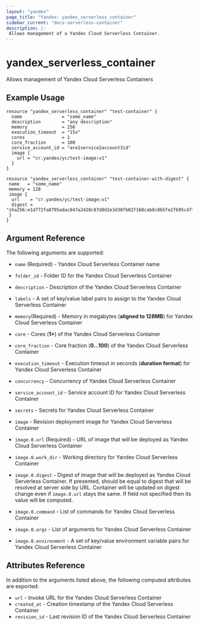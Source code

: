 ```yaml
---
layout: "yandex"
page_title: "Yandex: yandex_serverless_container"
sidebar_current: "docs-serverless-container"
description: |-
 Allows management of a Yandex Cloud Serverless Container.
---
```


# yandex\_serverless\_container

Allows management of Yandex Cloud Serverless Containers

## Example Usage

```hcl
resource "yandex_serverless_container" "test-container" {
  name               = "some_name"
  description        = "any description"
  memory             = 256
  execution_timeout  = "15s"
  cores              = 1
  core_fraction      = 100
  service_account_id = "are1service2account3id"
  image {
    url = "cr.yandex/yc/test-image:v1"
  }
}
```
```hcl
resource "yandex_serverless_container" "test-container-with-digest" {
 name   = "some_name"
 memory = 128
 image {
  url    = "cr.yandex/yc/test-image:v1"
  digest = "sha256:e1d772fa8795adac847a2420c87d0d2e3d38fb02f168cab8c0b5fe2fb95c47f4"
 }
}
```

## Argument Reference

The following arguments are supported:

* `name` (Required) - Yandex Cloud Serverless Container name
* `folder_id` - Folder ID for the Yandex Cloud Serverless Container
* `description` - Description of the Yandex Cloud Serverless Container
* `labels` - A set of key/value label pairs to assign to the Yandex Cloud Serverless Container

* `memory`(Required) - Memory in megabytes (**aligned to 128MB**) for Yandex Cloud Serverless Container
* `core` - Cores (**1+**) of the Yandex Cloud Serverless Container
* `core_fraction` - Core fraction (**0...100**) of the Yandex Cloud Serverless Container
* `execution_timeout` - Execution timeout in seconds (**duration format**) for Yandex Cloud Serverless Container
* `concurrency` - Concurrency of Yandex Cloud Serverless Container
* `service_account_id` - Service account ID for Yandex Cloud Serverless Container
* `secrets` - Secrets for Yandex Cloud Serverless Container

* `image` - Revision deployment image for Yandex Cloud Serverless Container
* `image.0.url` (Required) - URL of image that will be deployed as Yandex Cloud Serverless Container
* `image.0.work_dir` - Working directory for Yandex Cloud Serverless Container
* `image.0.digest` - Digest of image that will be deployed as Yandex Cloud Serverless Container. 
  If presented, should be equal to digest that will be resolved at server side by URL. 
  Container will be updated on digest change even if `image.0.url` stays the same. 
  If field not specified then its value will be computed.
* `image.0.command` - List of commands for Yandex Cloud Serverless Container
* `image.0.args` - List of arguments for Yandex Cloud Serverless Container
* `image.0.environment` -  A set of key/value environment variable pairs for Yandex Cloud Serverless Container

## Attributes Reference

In addition to the arguments listed above, the following computed attributes are exported:

* `url` - Invoke URL for the Yandex Cloud Serverless Container
* `created_at` - Creation timestamp of the Yandex Cloud Serverless Container
* `revision_id` - Last revision ID of the Yandex Cloud Serverless Container

